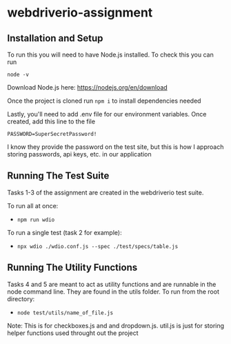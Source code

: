 # webdriverio-assignment

## Installation and Setup

To run this you will need to have Node.js installed. To check this you can run 

`node -v`

Download Node.js here: 
https://nodejs.org/en/download

Once the project is cloned run `npm i` to install dependencies needed

Lastly, you'll need to add .env file for our environment variables. Once created, add this line to the file

`PASSWORD=SuperSecretPassword!`

I know they provide the password on the test site, but this is how I approach storing passwords, api keys, etc. in our application

## Running The Test Suite
Tasks 1-3 of the assignment are created in the webdriverio test suite.

To run all at once:

- `npm run wdio`

To run a single test (task 2 for example):

- `npx wdio ./wdio.conf.js --spec ./test/specs/table.js`

## Running The Utility Functions

Tasks 4 and 5 are meant to act as utility functions and are runnable in the node command line. They are found in the utils folder. To run from the root directory:

- `node test/utils/name_of_file.js`

Note: This is for checkboxes.js and and dropdown.js. util.js is just for storing helper functions used throught out the project